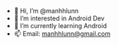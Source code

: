 - 👋 Hi, I’m @manhhlunn
- 👀 I’m interested in Android Dev
- 🌱 I’m currently learning Android
- 📫 Email: manhhlunn@gmail.com

<!---
manhhlunn/manhhlunn is a ✨ special ✨ repository because its `README.md` (this file) appears on your GitHub profile.
You can click the Preview link to take a look at your changes.
--->
